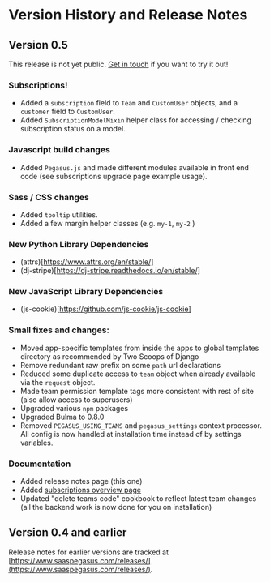 Version History and Release Notes
=================================


## Version 0.5

This release is not yet public. [Get in touch](https://www.saaspegasus.com/support/) if you want to try it out!

### Subscriptions!

- Added a `subscription` field to `Team` and `CustomUser` objects, and a `customer` field to `CustomUser`.
- Added `SubscriptionModelMixin` helper class for accessing / checking subscription status on a model.

### Javascript build changes

- Added `Pegasus.js` and made different modules available in front end code 
  (see subscriptions upgrade page example usage).

### Sass / CSS changes

- Added `tooltip` utilities.
- Added a few margin helper classes (e.g. `my-1`, `my-2` )

### New Python Library Dependencies

- (attrs)[https://www.attrs.org/en/stable/]
- (dj-stripe)[https://dj-stripe.readthedocs.io/en/stable/]

### New JavaScript Library Dependencies

- (js-cookie)[https://github.com/js-cookie/js-cookie]

### Small fixes and changes:

- Moved app-specific templates from inside the apps to global templates directory as recommended by 
  Two Scoops of Django
- Remove redundant raw prefix on some `path` url declarations
- Reduced some duplicate access to `team` object when already available via the `request` object.
- Made team permission template tags more consistent with rest of site (also allow access to superusers)
- Upgraded various `npm` packages
- Upgraded Bulma to 0.8.0
- Removed `PEGASUS_USING_TEAMS` and `pegasus_settings` context processor. All config is now handled at installation
  time instead of by settings variables.

### Documentation

- Added release notes page (this one)
- Added [subscriptions overview page](/subscriptions)
- Updated "delete teams code" cookbook to reflect latest team changes 
  (all the backend work is now done for you on installation)

## Version 0.4 and earlier

Release notes for earlier versions are tracked at [https://www.saaspegasus.com/releases/](https://www.saaspegasus.com/releases/).
